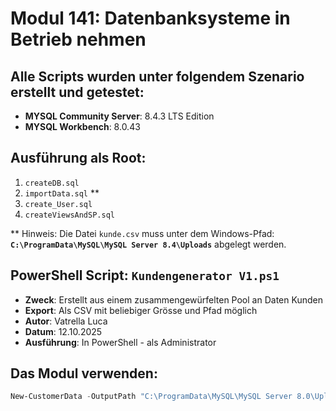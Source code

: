 # Modul 141: Datenbanksysteme in Betrieb nehmen

## Alle Scripts wurden unter folgendem Szenario erstellt und getestet:
- **MYSQL Community Server**: 8.4.3 LTS Edition
- **MYSQL Workbench**: 8.0.43

## Ausführung als Root:
1. `createDB.sql`
2. `importData.sql` **
3. `create_User.sql`
4. `createViewsAndSP.sql`

** Hinweis: Die Datei `kunde.csv` muss unter dem Windows-Pfad: 
**`C:\ProgramData\MySQL\MySQL Server 8.4\Uploads`** abgelegt werden.

## PowerShell Script: `Kundengenerator V1.ps1`
- **Zweck**: Erstellt aus einem zusammengewürfelten Pool an Daten Kunden
- **Export**: Als CSV mit beliebiger Grösse und Pfad möglich
- **Autor**: Vatrella Luca
- **Datum**: 12.10.2025
- **Ausführung**: In PowerShell - als Administrator

## Das Modul verwenden:
```powershell
New-CustomerData -OutputPath "C:\ProgramData\MySQL\MySQL Server 8.0\Uploads\kunde.csv" -NumberOfRows 10000
